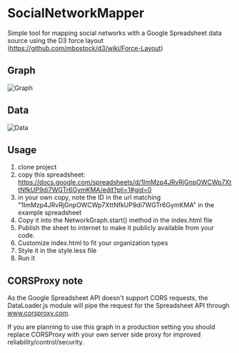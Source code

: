 SocialNetworkMapper
===================

Simple tool for mapping social networks with a Google Spreadsheet data source using the D3 force layout (https://github.com/mbostock/d3/wiki/Force-Layout)

Graph
------------------------
![Graph](https://raw.githubusercontent.com/dalager/SocialNetworkMapper/master/img/SocialNetworkMapperGraph.png)


Data
------------------------
![Data](https://raw.githubusercontent.com/dalager/SocialNetworkMapper/master/img/SocialNetworkMapperData.png)


Usage
------------------------

 1. clone project
 2. copy this spreadsheet: https://docs.google.com/spreadsheets/d/1ImMzp4JRvRjGnpOWCWp7XttNfkUP9di7WGTr6GymKMA/edit?pli=1#gid=0
 3. in your own copy, note the ID in the url matching "1ImMzp4JRvRjGnpOWCWp7XttNfkUP9di7WGTr6GymKMA" in the example spreadsheet
 4. Copy it into the NetworkGraph.start() method in the index.html file
 5. Publish the sheet to internet to make it publicly available from your code.
 6. Customize index.html to fit your organization types
 7. Style it in the style.less file
 8. Run it


CORSProxy note
-------------------------

As the Google Spreadsheet API doesn't support CORS requests, the DataLoader.js module will pipe the request for the Spreadsheet API through www.corsproxy.com.

If you are planning to use this graph in a production setting you should replace CORSProxy with your own server side proxy for improved reliability/control/security.
